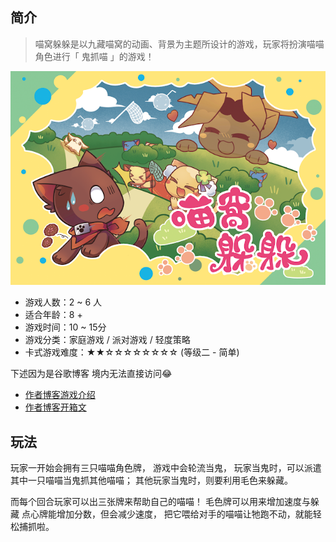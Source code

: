 ## 简介
> 喵窝躲躲是以九藏喵窝的动画、背景为主题所设计的游戏，玩家将扮演喵喵角色进行「 鬼抓喵 」的游戏！

<img src="_img/hc.png">

* 游戏人数：2 ~ 6 人
* 适合年龄：8 +
* 游戏时间：10 ~ 15分
* 游戏分类：家庭游戏 / 派对游戏 / 轻度策略
* 卡式游戏难度：★★☆☆☆☆☆☆☆☆ (等级二 - 简单)

下述因为是谷歌博客 境内无法直接访问😂
- [作者博客游戏介绍](https://cardsgamecreation.blogspot.com/p/2320.html) 
- [作者博客开箱文](https://cardsgamecreation.blogspot.com/p/blog-page_1.html) 

## 玩法
玩家一开始会拥有三只喵喵角色牌，
游戏中会轮流当鬼，
玩家当鬼时，可以派遣其中一只喵喵当鬼抓其他喵喵；
其他玩家当鬼时，则要利用毛色来躲藏。

而每个回合玩家可以出三张牌来帮助自己的喵喵！
毛色牌可以用来增加速度与躲藏
点心牌能增加分数，但会减少速度，
把它喂给对手的喵喵让牠跑不动，就能轻松捕抓啦。
